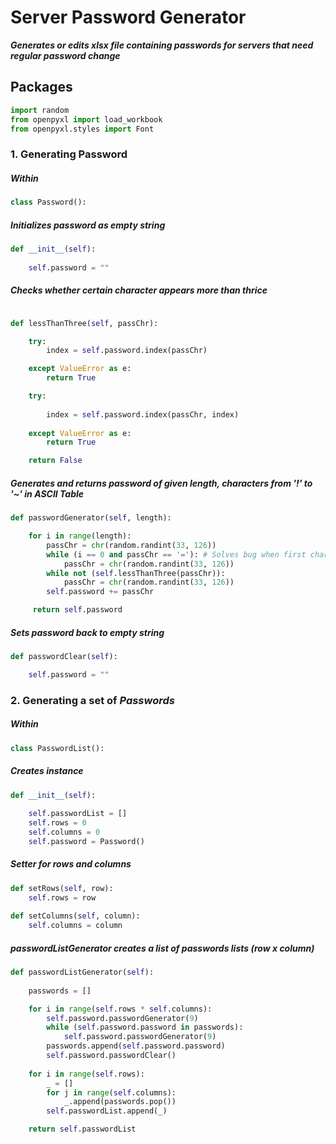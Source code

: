 # Server Password Generator

**_Generates or edits xlsx file containing passwords for servers that need regular password change_**

## Packages

```python
import random
from openpyxl import load_workbook
from openpyxl.styles import Font
```


### 1. Generating Password

##### Within

```python
class Password():
```

##### Initializes password as empty string

```python
def __init__(self):
    
    self.password = ""
```

##### Checks whether certain character appears more than thrice

```python

def lessThanThree(self, passChr):

    try:
        index = self.password.index(passChr)

    except ValueError as e:
        return True

    try:
          
        index = self.password.index(passChr, index)
      
    except ValueError as e:
        return True

    return False
```

##### Generates and returns password of given _length_, characters from ***'!'*** to ***'~'*** in ASCII Table

```python
def passwordGenerator(self, length):

    for i in range(length):
        passChr = chr(random.randint(33, 126))
        while (i == 0 and passChr == '='): # Solves bug when first character is '='
            passChr = chr(random.randint(33, 126))
        while not (self.lessThanThree(passChr)):
            passChr = chr(random.randint(33, 126))
        self.password += passChr

     return self.password

```

##### Sets password back to empty string

```python
def passwordClear(self):

    self.password = ""
```

### 2. Generating a set of _Passwords_


##### Within

```python
class PasswordList():
```
##### Creates instance

```python
def __init__(self):
        
    self.passwordList = []
    self.rows = 0        
    self.columns = 0
    self.password = Password()

```


##### Setter for _rows_ and _columns_

```python
def setRows(self, row):
    self.rows = row
    
def setColumns(self, column):
    self.columns = column
```

##### passwordListGenerator creates a list of passwords lists (row x column)
```python
def passwordListGenerator(self):
        
    passwords = []

    for i in range(self.rows * self.columns):
        self.password.passwordGenerator(9)
        while (self.password.password in passwords):
            self.password.passwordGenerator(9)
        passwords.append(self.password.password)
        self.password.passwordClear()
        
    for i in range(self.rows):
        _ = []
        for j in range(self.columns):
            _.append(passwords.pop())
        self.passwordList.append(_)

    return self.passwordList
```
